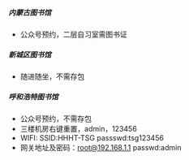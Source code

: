 ##### 内蒙古图书馆
- 公众号预约，二层自习室需图书证

##### 新城区图书馆
- 随进随坐，不需存包

##### 呼和浩特图书馆
- 公众号预约，不需存包
- 三楼机房右键重置，admin，123456
- WIFI: SSID:HHHT-TSG    passswd:tsg123456
- 网关地址及密码：root@192.168.1.1   passwd:admin
